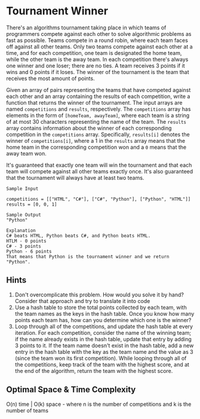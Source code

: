 # Tournament Winner

There's an algorithms tournament taking place in which teams of programmers
compete against each other to solve algorithmic problems as fast as possible.
Teams compete in a round robin, where each team faces off against all other
teams. Only two teams compete against each other at a time, and for each
competition, one team is designated the home team, while the other team is the
away team. In each competition there's always one winner and one loser; there
are no ties. A team receives 3 points if it wins and 0 points if it loses. The
winner of the tournament is the team that receives the most amount of points.

Given an array of pairs representing the teams that have competed against each
other and an array containing the results of each competition, write a
function that returns the winner of the tournament. The input arrays are named
`competitions` and `results`, respectively. The
`competitions` array has elements in the form of
`[homeTeam, awayTeam]`, where each team is a string of at most 30
characters representing the name of the team. The `results` array
contains information about the winner of each corresponding competition in the
`competitions` array. Specifically, `results[i]` denotes
the winner of `competitions[i]`, where a <span>1</span> in the
`results` array means that the home team in the corresponding
competition won and a `0` means that the away team won.

It's guaranteed that exactly one team will win the tournament and that each
team will compete against all other teams exactly once. It's also guaranteed
that the tournament will always have at least two teams.

```plain
Sample Input

competitions = [["HTML", "C#"], ["C#", "Python"], ["Python", "HTML"]]
results = [0, 0, 1]

Sample Output
"Python"

Explanation
C# beats HTML, Python beats C#, and Python beats HTML.
HTLM - 0 points
C# - 3 points
Python - 6 points
That means that Python is the tournament winner and we return "Python".
```

## Hints

1. Don't overcomplicate this problem. How would you solve it by hand? Consider that approach and try to translate it 
   into code
2. Use a hash table to store the total points collected by each team, with the team names as the keys in the hash table. 
   Once you know how many points each team has, how can you determine which one is the winner?
3. Loop through all of the competitions, and update the hash table at every
  iteration. For each competition, consider the name of the winning team; if the
  name already exists in the hash table, update that entry by adding 3 points to
  it. If the team name doesn't exist in the hash table, add a new entry in the
  hash table with the key as the team name and the value as 3 (since the team
  won its first competition). While looping through all of the competitions,
  keep track of the team with the highest score, and at the end of the
  algorithm, return the team with the highest score.

## Optimal Space & Time Complexity

O(n) time | O(k) space - where n is the number of competitions and k is the number of teams
